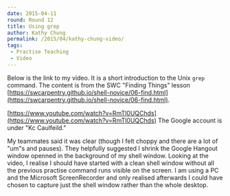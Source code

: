 ```yaml
---
date: 2015-04-11
round: Round 12
title: Using grep
author: Kathy Chung
permalink: /2015/04/kathy-chung-video/
tags:
 - Practise Teaching
 - Video
---
```

Below is the link to my video. It is a short introduction to the Unix `grep` command. The content is from the SWC "Finding Things" lesson  [https://swcarpentry.github.io/shell-novice/06-find.html](https://swcarpentry.github.io/shell-novice/06-find.html).

[https://www.youtube.com/watch?v=RmTl0UQChds](https://www.youtube.com/watch?v=RmTl0UQChds)
The Google account is under "Kc Caulfeild."

My teammates said it was clear (though I felt choppy and there are a lot of "um"s and pauses). They helpfully suggested I shrink the Google Hangout window openned in the background of my shell window. Looking at the video, I realise I should have started with a clean shell window without all the previous practise command runs visible on the screen.  I am using a PC and the Microsoft ScreenRecorder and only realised afterwards I could have chosen to capture just the shell window rather than the whole desktop.
